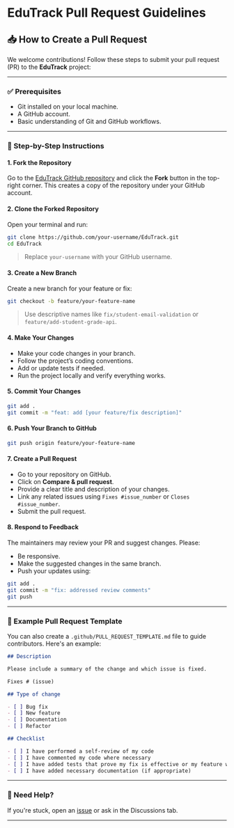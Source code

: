 # EduTrack Pull Request Guidelines

## 📥 How to Create a Pull Request

We welcome contributions! Follow these steps to submit your pull request (PR) to the **EduTrack** project:

---

### ✅ Prerequisites

* Git installed on your local machine.
* A GitHub account.
* Basic understanding of Git and GitHub workflows.

---

### 🧭 Step-by-Step Instructions

#### 1. **Fork the Repository**

Go to the [EduTrack GitHub repository](https://github.com/your-username/EduTrack) and click the **Fork** button in the top-right corner. This creates a copy of the repository under your GitHub account.

#### 2. **Clone the Forked Repository**

Open your terminal and run:

```bash
git clone https://github.com/your-username/EduTrack.git
cd EduTrack
```

> Replace `your-username` with your GitHub username.

#### 3. **Create a New Branch**

Create a new branch for your feature or fix:

```bash
git checkout -b feature/your-feature-name
```

> Use descriptive names like `fix/student-email-validation` or `feature/add-student-grade-api`.

#### 4. **Make Your Changes**

* Make your code changes in your branch.
* Follow the project’s coding conventions.
* Add or update tests if needed.
* Run the project locally and verify everything works.

#### 5. **Commit Your Changes**

```bash
git add .
git commit -m "feat: add [your feature/fix description]"
```

#### 6. **Push Your Branch to GitHub**

```bash
git push origin feature/your-feature-name
```

#### 7. **Create a Pull Request**

* Go to your repository on GitHub.
* Click on **Compare & pull request**.
* Provide a clear title and description of your changes.
* Link any related issues using `Fixes #issue_number` or `Closes #issue_number`.
* Submit the pull request.

#### 8. **Respond to Feedback**

The maintainers may review your PR and suggest changes. Please:

* Be responsive.
* Make the suggested changes in the same branch.
* Push your updates using:

```bash
git add .
git commit -m "fix: addressed review comments"
git push
```

---

### 📂 Example Pull Request Template

You can also create a `.github/PULL_REQUEST_TEMPLATE.md` file to guide contributors. Here's an example:

```markdown
## Description

Please include a summary of the change and which issue is fixed.

Fixes # (issue)

## Type of change

- [ ] Bug fix
- [ ] New feature
- [ ] Documentation
- [ ] Refactor

## Checklist

- [ ] I have performed a self-review of my code
- [ ] I have commented my code where necessary
- [ ] I have added tests that prove my fix is effective or my feature works
- [ ] I have added necessary documentation (if appropriate)
```

---

### 🙌 Need Help?

If you're stuck, open an [issue](https://github.com/your-username/EduTrack/issues) or ask in the Discussions tab.

---